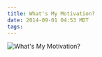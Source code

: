 ```yaml
---
title: What's My Motivation?
date: 2014-09-01 04:53 MDT
tags:
---
```

<img src="/images/whats-my-motivation_manvsmagic.png" alt="What's My Motivation?" />
